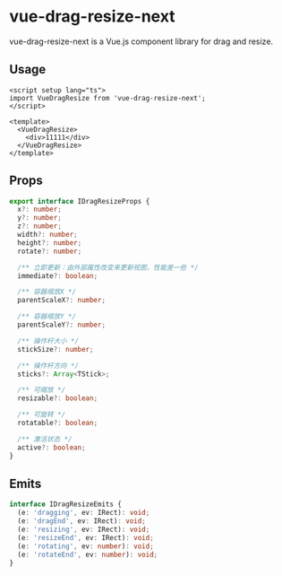 # vue-drag-resize-next

vue-drag-resize-next is a Vue.js component library for drag and resize.

## Usage

```vue
<script setup lang="ts">
import VueDragResize from 'vue-drag-resize-next';
</script>

<template>
  <VueDragResize>
    <div>11111</div>
  </VueDragResize>
</template>
```

## Props

```ts
export interface IDragResizeProps {
  x?: number;
  y?: number;
  z?: number;
  width?: number;
  height?: number;
  rotate?: number;

  /** 立即更新：由外部属性改变来更新视图，性能差一些 */
  immediate?: boolean;

  /** 容器缩放X */
  parentScaleX?: number;

  /** 容器缩放Y */
  parentScaleY?: number;

  /** 操作杆大小 */
  stickSize?: number;

  /** 操作杆方向 */
  sticks?: Array<TStick>;

  /** 可缩放 */
  resizable?: boolean;

  /** 可旋转 */
  rotatable?: boolean;

  /** 激活状态 */
  active?: boolean;
}
```

## Emits

```ts
interface IDragResizeEmits {
  (e: 'dragging', ev: IRect): void;
  (e: 'dragEnd', ev: IRect): void;
  (e: 'resizing', ev: IRect): void;
  (e: 'resizeEnd', ev: IRect): void;
  (e: 'rotating', ev: number): void;
  (e: 'rotateEnd', ev: number): void;
}
```
